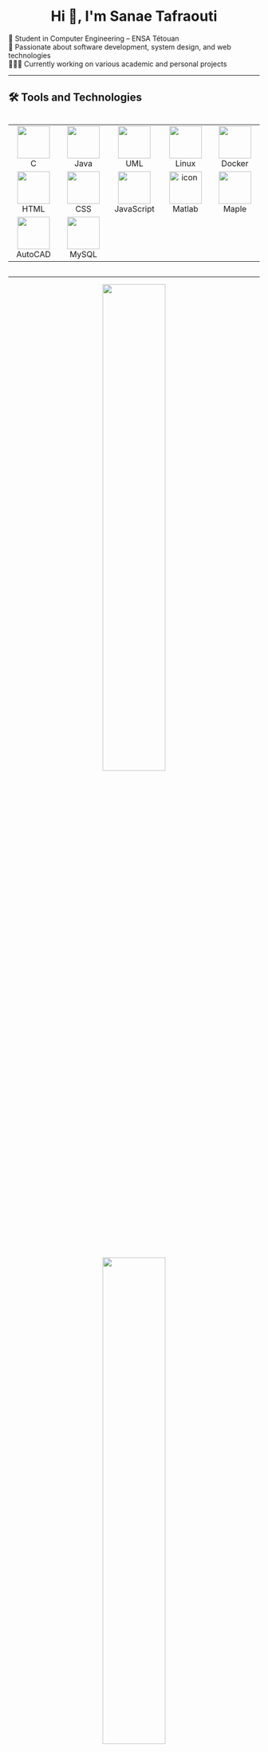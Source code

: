 <h1 align="center">Hi 👋, I'm Sanae Tafraouti</h1>

🔭 Student in Computer Engineering – ENSA Tétouan  
🌱 Passionate about software development, system design, and web technologies  
👩🏽‍💻 Currently working on various academic and personal projects  

---

## 🛠️ Tools and Technologies
<div style="display: flex; align-items: flex-start; align: center">
<table align="center">
  <tr>
    <td align="center" width="96">
        <img src="https://camo.githubusercontent.com/9c35a7e95965c6c4bb6f755421fda7ca7d81e0bdc45e98c5f5e527837c029fdd/68747470733a2f2f692e70696e696d672e636f6d2f6f726967696e616c732f39622f61302f32662f39626130326635613833653330623935653065316564383432383234396564642e676966" width="65" height="65" />
      <br>C
    </td>
    <td align="center" width="96">
        <img src= "https://techstack-generator.vercel.app/java-icon.svg" width="65" height="65" />
      <br>Java
    </td>
    <td align="center" width="96">
        <img src="https://encrypted-tbn0.gstatic.com/images?q=tbn:ANd9GcSYAm56KxOvcav1Ze35W9hWx2gRFlWLYbCwpA&s" width="65" height="65" />
      <br>UML
    </td>
    <td align="center" width="96">
        <img src="https://cdn.jsdelivr.net/gh/devicons/devicon@latest/icons/linux/linux-original.svg" width="65" height="65" />
      <br>Linux
    </td>
    <td align="center" width="96">
        <img src="https://cdn.jsdelivr.net/gh/devicons/devicon@latest/icons/docker/docker-original.svg" width="65" height="65" />
      <br>Docker
    </td>
  </tr>
  <tr>
    <td align="center" width="96">
        <img src="https://cdn.jsdelivr.net/gh/devicons/devicon@latest/icons/html5/html5-original.svg" width="65" height="65" />
      <br>HTML
    </td>
    <td align="center" width="96">
        <img src="https://cdn.jsdelivr.net/gh/devicons/devicon@latest/icons/css3/css3-original.svg" width="65" height="65" />
      <br>CSS
    </td>
    <td align="center" width="96">
        <img src="https://cdn.jsdelivr.net/gh/devicons/devicon@latest/icons/javascript/javascript-original.svg" width="65" height="65" />
      <br>JavaScript
    </td>
    <td align="center" width="96">
        <img src="https://camo.githubusercontent.com/5e5ac497c124a29ef845f66c20aea53828795526268954ad30eab2eb20de476b/68747470733a2f2f63646e2e6a7364656c6976722e6e65742f67682f64657669636f6e732f64657669636f6e406c61746573742f69636f6e732f6d61746c61622f6d61746c61622d6f726967696e616c2e737667" alt="icon" width="65" height="65"/>
      <br>Matlab
    </td>
    <td align="center" width="96">
        <img src="https://www.maplesoft.com/images2015/Maple_lg.png" width="65" height="65" />
      <br>Maple
    </td>
  </tr>
  <tr>
    <td align="center" width="96">
        <img src="https://cdn2.iconfinder.com/data/icons/icons-mega-pack-1-and-2/256/Autodesk_AutoCAD.png" width="65" height="65" />
      <br>AutoCAD
    </td>
    <td align="center" width="96">
        <img src="https://techstack-generator.vercel.app/mysql-icon.svg" width="65" height="65" />
      <br>MySQL
    </td>
  </tr>
</table>
</div>

---

<p align="center">
<a href="https://github.com/tafraouti-sanae01?tab=repositories"><img src="https://github-readme-stats-one-bice.vercel.app/api?username=tafraouti-sanae01&theme=gotham&show_icons=true&count_private=true&hide_border=false"  width="50%"/></a>
<a href="https://github.com/tafraouti-sanae01?tab=stars"><img src="https://github-readme-streak-stats.herokuapp.com?user=tafraouti-sanae01&theme=gotham&hide_border=false&date_format=M%20j%5B%2C%20Y%5D"  width="50%"/></a>
</p>

---

## 📂 My Repositories

- [Orientation-scolaire](https://github.com/tafraouti-sanae01/Orientation-scolaire) – Projet d’orientation académique  
- [Solo-Vs-Multi-Shooter-Game](https://github.com/tafraouti-sanae01/Solo-Vs-Multi-Shooter-Game) – Jeu développé en Java  
- [Portail-Genie-Informatique1](https://github.com/tafraouti-sanae01/Portail-Genie-Informatique1) – Portail pour la filière Génie Informatique  
- [API-Java](https://github.com/tafraouti-sanae01/API-Java) – Projet API en Java  
- [Projet_web25](https://github.com/iSOx64/projet_web25) – Portail officiel CAN 2025  
- [Learn-C](https://github.com/tafraouti-sanae01/Learn-C) – Exercices et apprentissage du langage C# 
- [Systeme-de-Gestion-des-Etudiants](https://github.com/tafraouti-sanae01/Systeme-de-Gestion-des-Etudiants) – Gestion des étudiants et des notes  
- [PHP](https://github.com/tafraouti-sanae01/PHP) – Exercices et apprentissage du langage PHP  
- [automate-fini-en-c](https://github.com/ferdaoussBouchennou/automate-fini-en-c) – Automates finis en C  
- [projet-docker](https://github.com/zohriHafsa/projet-docker) – Développement web avec Docker  

---

## 🏆 GitHub Trophies
<div align="center">
  <img src="https://github-profile-trophy.vercel.app/?username=tafraouti-sanae01&theme=discord&no-frame=true&no-bg=true&margin-w=15" alt="Trophies">
</div>

---

## 📬 Contact
- 📧 Email: **tafraouti.sanae1@gmail.com**  
- 🔗 LinkedIn: [Sanae Tafraouti](https://www.linkedin.com/in/sanae-tafraouti-040a92362/)  
- 📍 Location: Tetouan, Morocco  
- 🎓 Education: **École Nationale des Sciences Appliquées, Tétouan**  
